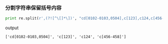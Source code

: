 ### 分割字符串保留括号内容

```python
print re.split(r',(?![^\[]*\])', "cd[0102-0103,0504],c[123],c124,c[456-458]")
```

output

```
['cd[0102-0103,0504]', 'c[123]', 'c124', 'c[456-458]']
```





